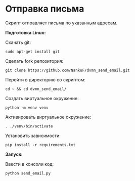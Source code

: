# Отправка письма
Скрипт отправляет письма по указанным адресам.

**Подготовка Linux:**<br>

Скачать git:
```
sudo apt-get install git
```
Сделать fork репозитория:
```
git clone https://github.com/NankuF/dvmn_send_email.git
```
Перейти в директорию со скриптом:
```
cd ~ && cd dvmn_send_email/
```
Создать виртуальное окружение:
```
python -m venv venv
```
Активировать виртуальное окружение:
```
. ./venv/bin/activate
```
Установить зависимости:
```
pip install -r requirements.txt 
```

**Запуск:** <br>

Ввести в консоли код:
```
python send_email.py
```